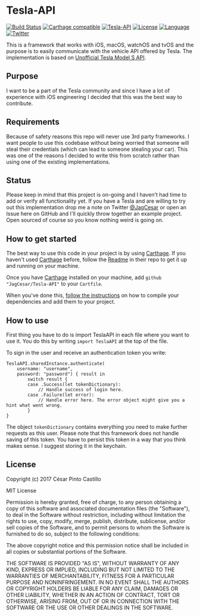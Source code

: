# Tesla-API

[![Build Status](https://www.bitrise.io/app/b4c6282d36e95749/status.svg?token=Uko7wcLVPmPuUDLSLr3stg&branch=master)](https://www.bitrise.io/app/b4c6282d36e95749)
[![Carthage compatible](https://img.shields.io/badge/Carthage-compatible-4BC51D.svg?style=flat)](https://github.com/Carthage/Carthage)
[![Tesla-API](https://img.shields.io/badge/platform-iOS%20%7C%20macOS%20%7C%20watchOS%20%7C%20tvOS-lightgrey.svg?style=flat)](https://github.com/JagCesar/Tesla-API)
[![License](https://img.shields.io/badge/license-MIT-AA8DF8.svg?style=flat)](https://github.com/JagCesar/Tesla-API/blob/master/LICENSE)
[![Language](https://img.shields.io/badge/language-Swift%203-E05C43.svg?style=flat)](https://swift.org)
[![Twitter](https://img.shields.io/badge/twitter-@JagCesar-00ACED.svg?style=flat)](http://twitter.com/JagCesar)

This is a framework that works with iOS, macOS, watchOS and tvOS and the purpose is to easily communicate with the vehicle API offered by Tesla. The implementation is based on [Unofficial Tesla Model S API](https://docs.timdorr.apiary.io).

## Purpose

I want to be a part of the Tesla community and since I have a lot of experience with iOS engineering I decided that this was the best way to contribute.

## Requirements

Because of safety reasons this repo will never use 3rd party frameworks. I want people to use this codebase without being worried that someone will steal their credentials (which can lead to someone stealing your car). This was one of the reasons I decided to write this from scratch rather than using one of the existing implementations.

## Status

Please keep in mind that this project is on-going and I haven't had time to add or verify all functionality yet. If you have a Tesla and are willing to try out this implementation drop me a note on Twitter [@JagCesar](https://twitter.com/jagcesar) or open an Issue here on GitHub and I'll quickly throw together an example project. Open sourced of course so you know nothing weird is going on.

## How to get started

The best way to use this code in your project is by using [Carthage](https://github.com/carthage/carthage). If you haven't used [Carthage](https://github.com/carthage/carthage) before, follow the [Readme](https://github.com/Carthage/Carthage/blob/master/README.md) in their repo to get it up and running on your machine.

Once you have [Carthage](https://github.com/carthage/carthage) installed on your machine, add `github "JagCesar/Tesla-API"` to your `Cartfile`.

When you've done this, [follow the instructions](https://github.com/carthage/carthage#getting-started) on how to compile your dependencies and add them to your project.

## How to use

First thing you have to do is import TeslaAPI in each file where you want to use it. You do this by writing `import TeslaAPI` at the top of the file.

To sign in the user and receive an authentication token you write:

```
TeslaAPI.sharedInstance.authenticate(
    username: "username",
    password: "password") { result in
        switch result {
        case .Success(let tokenDictionary):
            // Handle success of login here.
        case .Failure(let error):
            // Handle error here. The error object might give you a hint what went wrong.
        }
}
```

The object `tokenDictionary` contains everything you need to make further requests as this user. Please note that this framework does not handle saving of this token. You have to persist this token in a way that you think makes sense. I suggest storing it in the keychain.

## License

Copyright (c) 2017 César Pinto Castillo

MIT License

Permission is hereby granted, free of charge, to any person obtaining
a copy of this software and associated documentation files (the
"Software"), to deal in the Software without restriction, including
without limitation the rights to use, copy, modify, merge, publish,
distribute, sublicense, and/or sell copies of the Software, and to
permit persons to whom the Software is furnished to do so, subject to
the following conditions:

The above copyright notice and this permission notice shall be
included in all copies or substantial portions of the Software.

THE SOFTWARE IS PROVIDED "AS IS", WITHOUT WARRANTY OF ANY KIND,
EXPRESS OR IMPLIED, INCLUDING BUT NOT LIMITED TO THE WARRANTIES OF
MERCHANTABILITY, FITNESS FOR A PARTICULAR PURPOSE AND
NONINFRINGEMENT. IN NO EVENT SHALL THE AUTHORS OR COPYRIGHT HOLDERS BE
LIABLE FOR ANY CLAIM, DAMAGES OR OTHER LIABILITY, WHETHER IN AN ACTION
OF CONTRACT, TORT OR OTHERWISE, ARISING FROM, OUT OF OR IN CONNECTION
WITH THE SOFTWARE OR THE USE OR OTHER DEALINGS IN THE SOFTWARE.
